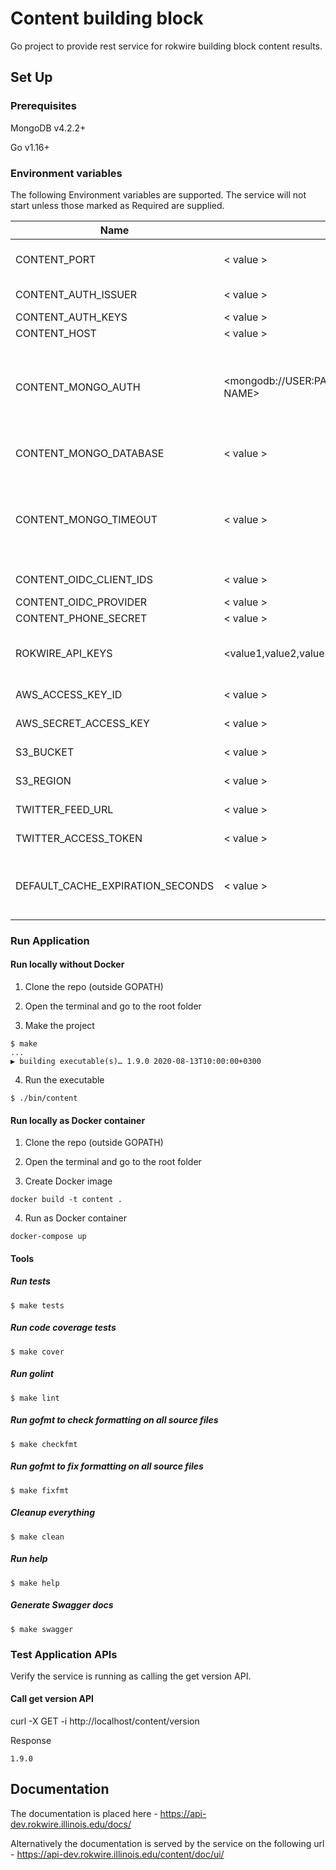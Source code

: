 # Content building block

Go project to provide rest service for rokwire building block content results.

## Set Up

### Prerequisites

MongoDB v4.2.2+

Go v1.16+

### Environment variables
The following Environment variables are supported. The service will not start unless those marked as Required are supplied.

Name|Value|Required|Description
---|---|---|---
CONTENT_PORT | < value > | yes | The port number of the listening port
CONTENT_AUTH_ISSUER | < value > | yes | Auth issuer base uri
CONTENT_AUTH_KEYS | < value > | yes | Auth keys
CONTENT_HOST | < value > | yes | Host name
CONTENT_MONGO_AUTH | <mongodb://USER:PASSWORD@HOST:PORT/DATABASE NAME> | yes | MongoDB authentication string. The user must have read/write privileges.
CONTENT_MONGO_DATABASE | < value > | yes | MongoDB database name
CONTENT_MONGO_TIMEOUT | < value > | no | MongoDB timeout in milliseconds. Set default value(500 milliseconds) if omitted
CONTENT_OIDC_CLIENT_IDS | < value > | yes | OIDC admin client id
CONTENT_OIDC_PROVIDER | < value > | yes | OIDC provider
CONTENT_PHONE_SECRET | < value > | yes | Phone secret
ROKWIRE_API_KEYS | <value1,value2,value3> | yes | Comma separated list of rokwire api keys
AWS_ACCESS_KEY_ID | < value > | yes | AWS Access key ID
AWS_SECRET_ACCESS_KEY | < value > | yes | AWS Secret access ket
S3_BUCKET | < value > | yes | AWS S3 bucket name
S3_REGION | < value > | yes | AWS S3 region name
TWITTER_FEED_URL | < value > | yes | Twitter Feed base URL
TWITTER_ACCESS_TOKEN | < value > | yes | Twitter Bearer access token
DEFAULT_CACHE_EXPIRATION_SECONDS | < value > | false | Default cache expiration time in seconds. Default: 120
### Run Application

#### Run locally without Docker

1. Clone the repo (outside GOPATH)

2. Open the terminal and go to the root folder
  
3. Make the project  
```
$ make
...
▶ building executable(s)… 1.9.0 2020-08-13T10:00:00+0300
```

4. Run the executable
```
$ ./bin/content
```

#### Run locally as Docker container

1. Clone the repo (outside GOPATH)

2. Open the terminal and go to the root folder
  
3. Create Docker image  
```
docker build -t content .
```
4. Run as Docker container
```
docker-compose up
```

#### Tools

##### Run tests
```
$ make tests
```

##### Run code coverage tests
```
$ make cover
```

##### Run golint
```
$ make lint
```

##### Run gofmt to check formatting on all source files
```
$ make checkfmt
```

##### Run gofmt to fix formatting on all source files
```
$ make fixfmt
```

##### Cleanup everything
```
$ make clean
```

##### Run help
```
$ make help
```

##### Generate Swagger docs
```
$ make swagger
```

### Test Application APIs

Verify the service is running as calling the get version API.

#### Call get version API

curl -X GET -i http://localhost/content/version

Response
```
1.9.0
```

## Documentation

The documentation is placed here - https://api-dev.rokwire.illinois.edu/docs/

Alternatively the documentation is served by the service on the following url - https://api-dev.rokwire.illinois.edu/content/doc/ui/
